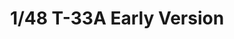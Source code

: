 ---
layout: product
title: "1/48 T-33A Early Version"
price: "6400" 
desc: "Maketa"
img_path: "/assets/img/GWH04819.jpg"
brand: "N/A"
available: false
special_offer: false
new: false
soon: false
cat: "010000"
subcat: "010900"
subsubcat: "0N/A"
sifra: "GWH04819"
popular: false
---